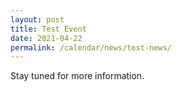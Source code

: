 ```yaml
---
layout: post
title: Test Event 
date: 2021-04-22
permalink: /calendar/news/test-news/
---
```


Stay tuned for more information.

